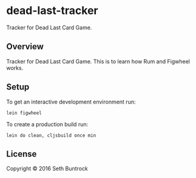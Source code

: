 # dead-last-tracker

Tracker for Dead Last Card Game.

## Overview

Tracker for Dead Last Card Game. This is to learn how Rum and Figwheel works.

## Setup

To get an interactive development environment run:

    lein figwheel

To create a production build run:

    lein do clean, cljsbuild once min


## License

Copyright © 2016 Seth Buntrock